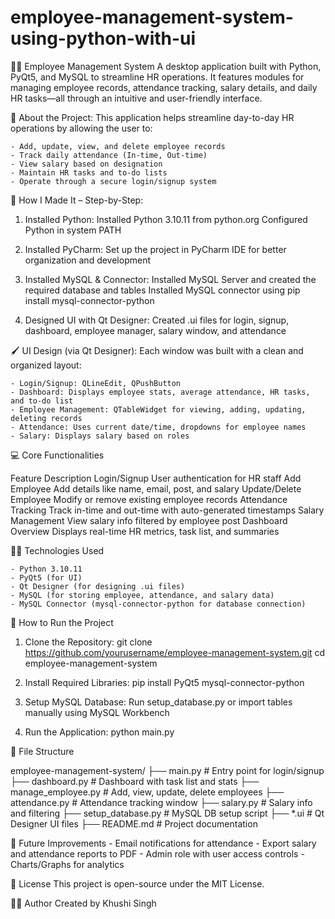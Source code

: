 # employee-management-system-using-python-with-ui
🧑‍💼 Employee Management System
A desktop application built with Python, PyQt5, and MySQL to streamline HR operations. It features modules for managing employee records, attendance tracking, salary details, and daily HR tasks—all through an intuitive and user-friendly interface.


🧠 About the Project:
This application helps streamline day-to-day HR operations by allowing the user to:

	- Add, update, view, and delete employee records
	- Track daily attendance (In-time, Out-time)
	- View salary based on designation
	- Maintain HR tasks and to-do lists
	- Operate through a secure login/signup system


🔧 How I Made It – Step-by-Step:
1. Installed Python:
Installed Python 3.10.11 from python.org
Configured Python in system PATH

2. Installed PyCharm:
Set up the project in PyCharm IDE for better organization and development

3. Installed MySQL & Connector:
Installed MySQL Server and created the required database and tables
Installed MySQL connector using pip install mysql-connector-python

4. Designed UI with Qt Designer:
Created .ui files for login, signup, dashboard, employee manager, salary window, and attendance


🖌️ UI Design (via Qt Designer):
Each window was built with a clean and organized layout:

	- Login/Signup: QLineEdit, QPushButton
	- Dashboard: Displays employee stats, average attendance, HR tasks, and to-do list
	- Employee Management: QTableWidget for viewing, adding, updating, deleting records
	- Attendance: Uses current date/time, dropdowns for employee names
	- Salary: Displays salary based on roles


💻 Core Functionalities

  Feature	                                Description
Login/Signup	                User authentication for HR staff
Add Employee	                Add details like name, email, post, and salary
Update/Delete Employee      	Modify or remove existing employee records
Attendance Tracking	          Track in-time and out-time with auto-generated timestamps
Salary Management	            View salary info filtered by employee post
Dashboard Overview	          Displays real-time HR metrics, task list, and summaries


🧑‍💻 Technologies Used

	- Python 3.10.11
	- PyQt5 (for UI)
	- Qt Designer (for designing .ui files)
	- MySQL (for storing employee, attendance, and salary data)
	- MySQL Connector (mysql-connector-python for database connection)


🚀 How to Run the Project

1. Clone the Repository:
git clone https://github.com/yourusername/employee-management-system.git
cd employee-management-system

2. Install Required Libraries:
pip install PyQt5 mysql-connector-python

3. Setup MySQL Database:
Run setup_database.py or import tables manually using MySQL Workbench

4. Run the Application:
python main.py


📂 File Structure

employee-management-system/
├── main.py                 # Entry point for login/signup
├── dashboard.py            # Dashboard with task list and stats
├── manage_employee.py      # Add, view, update, delete employees
├── attendance.py           # Attendance tracking window
├── salary.py               # Salary info and filtering
├── setup_database.py       # MySQL DB setup script
├── *.ui                    # Qt Designer UI files
├── README.md               # Project documentation


📌 Future Improvements
	- Email notifications for attendance
	- Export salary and attendance reports to PDF
	- Admin role with user access controls
	- Charts/Graphs for analytics

📝 License
This project is open-source under the MIT License.

🙋‍♀️ Author
Created by Khushi Singh

